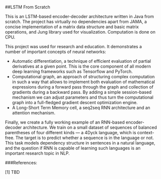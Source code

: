 ##LSTM From Scratch

This is an LSTM-based encoder-decoder architecture written in Java from scratch. The project has virtually no 
dependencies apart from JAMA, a concise implementation of a matrix data structure and basic matrix operations, 
and Jung library used for visualization. Computation is done on CPU.

This project was used for research and education. It demonstrates a number of important concepts of neural networks:

  * Automatic differentiation, a technique of efficient evaluation of partial derivatives at a given point. 
This is the core component of all modern deep learning frameworks such as Tensorflow and PyTorch.  
  * Computational graph, an approach of structuring complex computation in such a way that allows to implement
both evaluation of mathematical expressions during a forward pass through the graph and collection of gradients
during a backward pass. By adding a simple session-based mechanism we can adjust parameters and thus turn the 
computational graph into a full-fledged gradient descent optimization engine.
  * A Long-Short Term Memory cell, a seq2seq RNN architecture and an attention mechanism.

Finally, we create a fully working example of an RNN-based encoder-decoder architecture. 
We train on a small dataset of sequences of balanced parentheses of four different kinds &mdash; a 4Dyck language, which
is context-free. The target is to predict whether a sequence is in the language or not. 
This task models dependency structure in sentences in a natural language, and the question if RNN is capable of 
learning such languages is an important research topic in NLP.


###References:

[1] TBD

